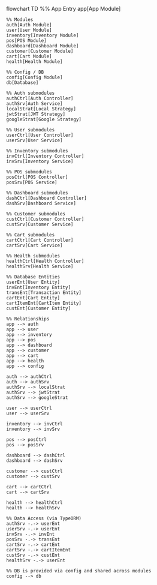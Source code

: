 flowchart TD
    %% App Entry
    app[App Module]
    
    %% Modules
    auth[Auth Module]
    user[User Module]
    inventory[Inventory Module]
    pos[POS Module]
    dashboard[Dashboard Module]
    customer[Customer Module]
    cart[Cart Module]
    health[Health Module]
    
    %% Config / DB
    config[Config Module]
    db[Database]

    %% Auth submodules
    authCtrl[Auth Controller]
    authSrv[Auth Service]
    localStrat[Local Strategy]
    jwtStrat[JWT Strategy]
    googleStrat[Google Strategy]
    
    %% User submodules
    userCtrl[User Controller]
    userSrv[User Service]
    
    %% Inventory submodules
    invCtrl[Inventory Controller]
    invSrv[Inventory Service]
    
    %% POS submodules
    posCtrl[POS Controller]
    posSrv[POS Service]
    
    %% Dashboard submodules
    dashCtrl[Dashboard Controller]
    dashSrv[Dashboard Service]
    
    %% Customer submodules
    custCtrl[Customer Controller]
    custSrv[Customer Service]
    
    %% Cart submodules
    cartCtrl[Cart Controller]
    cartSrv[Cart Service]
    
    %% Health submodules
    healthCtrl[Health Controller]
    healthSrv[Health Service]
    
    %% Database Entities
    userEnt[User Entity]
    invEnt[Inventory Entity]
    transEnt[Transaction Entity]
    cartEnt[Cart Entity]
    cartItemEnt[CartItem Entity]
    custEnt[Customer Entity]
    
    %% Relationships
    app --> auth
    app --> user
    app --> inventory
    app --> pos
    app --> dashboard
    app --> customer
    app --> cart
    app --> health
    app --> config

    auth --> authCtrl
    auth --> authSrv
    authSrv --> localStrat
    authSrv --> jwtStrat
    authSrv --> googleStrat

    user --> userCtrl
    user --> userSrv

    inventory --> invCtrl
    inventory --> invSrv

    pos --> posCtrl
    pos --> posSrv

    dashboard --> dashCtrl
    dashboard --> dashSrv

    customer --> custCtrl
    customer --> custSrv

    cart --> cartCtrl
    cart --> cartSrv

    health --> healthCtrl
    health --> healthSrv

    %% Data Access (via TypeORM)
    authSrv -.-> userEnt
    userSrv -.-> userEnt
    invSrv -.-> invEnt
    posSrv -.-> transEnt
    cartSrv -.-> cartEnt
    cartSrv -.-> cartItemEnt
    custSrv -.-> custEnt
    healthSrv -.-> userEnt

    %% DB is provided via config and shared across modules
    config --> db